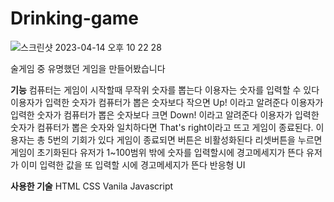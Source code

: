 # Drinking-game
![스크린샷 2023-04-14 오후 10 22 28](https://user-images.githubusercontent.com/129400944/232055809-64f7320f-aeee-4f38-8708-422f5663af49.png)

술게임 중 유명했던 게임을 만들어봤습니다

**기능**
컴퓨터는 게임이 시작할때 무작위 숫자를 뽑는다
이용자는 숫자를 입력할 수 있다
이용자가 입력한 숫자가 컴퓨터가 뽑은 숫자보다 작으면 Up! 이라고 알려준다
이용자가 입력한 숫자가 컴퓨터가 뽑은 숫자보다 크면 Down! 이라고 알려준다
이용자가 입력한 숫자가 컴퓨터가 뽑은 숫자와 일치하다면 That's right이라고 뜨고 게임이 종료된다.
이용자는 총 5번의 기회가 있다
게임이 종료되면 버튼은 비활성화된다
리셋버튼을 누르면 게임이 초기화된다
유저가 1~100범위 밖에 숫자를 입력할시에 경고메세지가 뜬다
유저가 이미 입력한 값을 또 입력할 시에 경고메세지가 뜬다
반응형 UI

**사용한 기술**
HTML
CSS
Vanila Javascript
